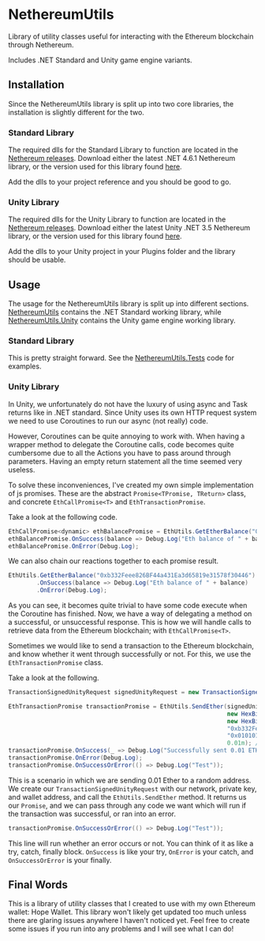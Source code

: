# NethereumUtils

Library of utility classes useful for interacting with the Ethereum blockchain through Nethereum. 

Includes .NET Standard and Unity game engine variants.

## Installation

Since the NethereumUtils library is split up into two core libraries, the installation is slightly different for the two.

### Standard Library

The required dlls for the Standard Library to function are located in the [Nethereum releases](https://github.com/Nethereum/Nethereum/releases). Download either the latest .NET 4.6.1 Nethereum library, or the version used for this library found [here](https://github.com/Nethereum/Nethereum/releases/download/3.0.0-rc1/net461dlls.zip).

Add the dlls to your project reference and you should be good to go.

### Unity Library

The required dlls for the Unity Library to function are located in the [Nethereum releases](https://github.com/Nethereum/Nethereum/releases). Download either the latest Unity .NET 3.5 Nethereum library, or the version used for this library found [here](https://github.com/Nethereum/Nethereum/releases/download/3.0.0-rc1/unitynet35dlls.zip).

Add the dlls to your Unity project in your Plugins folder and the library should be usable.

## Usage

The usage for the NethereumUtils library is split up into different sections. [NethereumUtils](https://github.com/ThatSlyGuy/NethereumUtils/tree/master/NethereumUtils/NethereumUtils) contains the .NET Standard working library, while [NethereumUtils.Unity](https://github.com/ThatSlyGuy/NethereumUtils/tree/master/NethereumUtils/NethereumUtils.Unity) contains the Unity game engine working library.

### Standard Library

This is pretty straight forward. See the [NethereumUtils.Tests](https://github.com/ThatSlyGuy/NethereumUtils/tree/master/NethereumUtils/NethereumUtils.Tests) code for examples.

### Unity Library

In Unity, we unfortunately do not have the luxury of using async and Task returns like in .NET standard. Since Unity uses its own HTTP request system we need to use Coroutines to run our async (not really) code.

However, Coroutines can be quite annoying to work with. When having a wrapper method to delegate the Coroutine calls, code becomes quite cumbersome due to all the Actions you have to pass around through parameters. Having an empty return statement all the time seemed very useless.

To solve these inconveniences, I've created my own simple implementation of js promises. These are the abstract ```Promise<TPromise, TReturn>``` class, and concrete ```EthCallPromise<T>``` and ```EthTransactionPromise```.

Take a look at the following code.

```c#
EthCallPromise<dynamic> ethBalancePromise = EthUtils.GetEtherBalance("0xb332Feee826BF44a431Ea3d65819e31578f30446");
ethBalancePromise.OnSuccess(balance => Debug.Log("Eth balance of " + balance);
ethBalancePromise.OnError(Debug.Log);
```

We can also chain our reactions together to each promise result.

```c#
EthUtils.GetEtherBalance("0xb332Feee826BF44a431Ea3d65819e31578f30446")
        .OnSuccess(balance => Debug.Log("Eth balance of " + balance)
        .OnError(Debug.Log);
```

As you can see, it becomes quite trivial to have some code execute when the Coroutine has finished. Now, we have a way of delegating a method on a successful, or unsuccessful response. This is how we will handle calls to retrieve data from the Ethereum blockchain; with ``` EthCallPromise<T> ```.
  
Sometimes we would like to send a transaction to the Ethereum blockchain, and know whether it went through successfully or not. For this, we use the ```EthTransactionPromise``` class.

Take a look at the following.

```c#
TransactionSignedUnityRequest signedUnityRequest = new TransactionSignedUnityRequest(NetworkProvider.GetNetworkChainUrl(), "0x215939f9664cc1a2ad9f004abea96286e81e57fc2c21a8204a1462bec915be8f", "0xb332Feee826BF44a431Ea3d65819e31578f30446");

EthTransactionPromise transactionPromise = EthUtils.SendEther(signedUnityRequest, // Signed tx request
                                                              new HexBigInteger(new BigInteger(21000)), // Gas limit
                                                              new HexBigInteger(SolidityUtils.ConvertToUInt(2.5m, 18)), // Gas price
                                                              "0xb332Feee826BF44a431Ea3d65819e31578f30446", // Address sending eth
                                                              "0x0101010101010101010101010101010101010101", // Address to send eth to
                                                              0.01m); // Amount of eth to send
transactionPromise.OnSuccess(_ => Debug.Log("Successfully sent 0.01 ETH"));
transactionPromise.OnError(Debug.Log);
transactionPromise.OnSuccessOrError(() => Debug.Log("Test"));
```

This is a scenario in which we are sending 0.01 Ether to a random address. We create our ```TransactionSignedUnityRequest``` with our network, private key, and wallet address, and call the ```EthUtils.SendEther``` method. It returns us our ```Promise```, and we can pass through any code we want which will run if the transaction was successful, or ran into an error. 

```c#
transactionPromise.OnSuccessOrError(() => Debug.Log("Test"));
```

This line will run whether an error occurs or not. You can think of it as like a try, catch, finally block. ```OnSuccess``` is like your try, ```OnError``` is your catch, and ```OnSuccessOrError``` is your finally.

## Final Words

This is a library of utility classes that I created to use with my own Ethereum wallet: Hope Wallet. This library won't likely get updated too much unless there are glaring issues anywhere I haven't noticed yet. Feel free to create some issues if you run into any problems and I will see what I can do!
